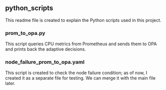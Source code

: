 ## python_scripts
This readme file is created to explain the Python scripts used in this project.
### prom_to_opa.py
This script queries CPU metrics from Prometheus and sends them to OPA and prints back the adaptive decisions.

### node_failure_prom_to_opa.yaml
This script is created to check the node failure condition; as of now, I created it as a separate file for testing. We can merge it with the main file later. 

